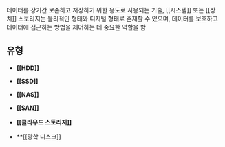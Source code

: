 데이터를 장기간 보존하고 저장하기 위한 용도로 사용되는 기술, [[시스템]] 또는 [[장치]]
스토리지는 물리적인 형태와 디지털 형태로 존재할 수 있으며, 데이터를 보호하고 데이터에 접근하는 방법을 제어하는 데 중요한 역할을 함

## 유형

- **[[HDD]]**
    
- **[[SSD]]**
    
- **[[NAS]]**
    
- **[[SAN]]**
    
- **[[클라우드 스토리지]]**
    
- **[[광학 디스크]] 
